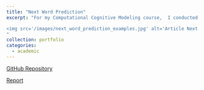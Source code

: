 ```yaml
---
title: "Next Word Prediction"
excerpt: "For my Computational Cognitive Modeling course,  I conducted a comparative analysis of the next-word prediction abilities across an LSTM model, a pre-trained T5 Hugging Face Transformer, and human participants. Specifically, I trained the LSTM model and evaluated all methods using a dataset comprising over 5,500 articles. In this evaluation, the last word of each article's title served as the target for prediction. Overall, the Transformer exhibited superior performance compared to the LSTM, achieving accuracies of 9.7% and 7.5%, respectively. However, our survey involving 15 human participants significantly surpassed the performance of both neural networks, achieving an accuracy of 59.3% on a subset of questions.

<img src='/images/next_word_prediction_examples.jpg' alt='Article Next Word Prediction Examples Project' width='500' height='500' style='display: block; margin: 0 auto;'>
"
collection: portfolio
categories:
  - academic
---
```


[GitHub Repository](https://github.com/ajoherron/LSTM_vs_Transformer_Word_Prediction)

[Report](/images/next_word_prediction_report.pdf)